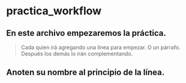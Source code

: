 # practica_workflow

## En este archivo empezaremos la práctica. 

> Cada quien irá agregando una linea para empezar. O un párrafo. Después los demás lo irán complementando.

## Anoten su nombre al principio de la línea.


